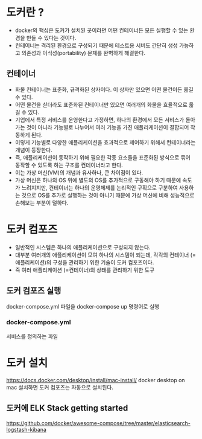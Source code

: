 # 도커란 ? 
* docker의 핵심은 도커가 설치된 곳이라면 어떤 컨테이너든 모든 실행할 수 있는 환경을 만들 수 있다는 것이다.
* 컨테이너는 격리된 환경으로 구성되기 때문에 테스트용 서버도 간단히 생성 가능하고 의존성과 이식성(portability) 문제를 완벽하게 해결한다.

## 컨테이너
* 화물 컨테이너는 표준화, 규격화된 상자이다. 이 상자만 있으면 어떤 물건이든 옮길 수 있다.
* 어떤 물건을 싣더라도 표준화된 컨테이너만 있으면 여러개의 화물을 효율적으로 옮길 수 있다.
* 기업에서 특정 서비스를 운영한다고 가정하면, 하나의 환경에서 모든 서비스가 돌아가는 것이 아니라 기능별로 나누어서 여러 기능을 가진 애플리케이션이 결합되어 작동하게 된다.
* 이렇게 기능별로 다양한 애플리케이션을 효과적으로 제어하기 위해서 컨테이너라는 개념이 등장한다.
* 즉, 애플리케이션이 동작하기 위해 필요한 각종 요소들을 표준화된 방식으로 묶어 동작할 수 있도록 하는 구조를 컨테이너라고 한다.
* 이는 가상 머신(VM)의 개념과 유사하나, 큰 차이점이 있다. 
* 가상 머신은 하나의 OS 위에 별도의 OS를 추가적으로 구동해야 하기 때문에 속도가 느려지지만, 컨테이너는 하나의 운영체제를 논리적인 구획으로 구분하여 사용하는 것으로 OS를 추가로 실행하는 것이 아니기 때문에 가상 머신에 비해 성능적으로 손해보는 부분이 덜하다.


# 도커 컴포즈
* 일반적인 시스템은 하나의 애플리케이션으로 구성되지 않는다. 
* 대부분 여러개의 애플리케이션이 모여 하나의 시스템이 되는데, 각각의 컨테이너 (=애플리케이션)의 구성을 관리하기 위한 기술이 도커 컴포즈이다.
* 즉 여러 애플리케이션 (=컨테이너)의 상태를 관리하기 위한 도구

## 도커 컴포즈 실행
docker-compose.yml 파일을 docker-compose up 명령어로 실행

### docker-compose.yml
서비스를 정의하는 파일

# 도커 설치
https://docs.docker.com/desktop/install/mac-install/
docker desktop on mac 설치하면 도커 컴포즈는 자동으로 설치된다.

## 도커에 ELK Stack getting started
https://github.com/docker/awesome-compose/tree/master/elasticsearch-logstash-kibana
